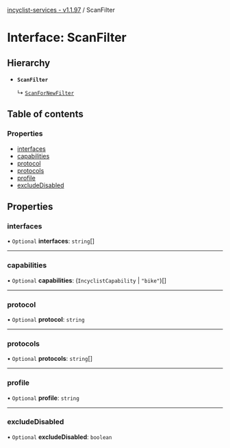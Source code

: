 [incyclist-services - v1.1.97](../README.md) / ScanFilter

# Interface: ScanFilter

## Hierarchy

- **`ScanFilter`**

  ↳ [`ScanForNewFilter`](ScanForNewFilter.md)

## Table of contents

### Properties

- [interfaces](ScanFilter.md#interfaces)
- [capabilities](ScanFilter.md#capabilities)
- [protocol](ScanFilter.md#protocol)
- [protocols](ScanFilter.md#protocols)
- [profile](ScanFilter.md#profile)
- [excludeDisabled](ScanFilter.md#excludedisabled)

## Properties

### interfaces

• `Optional` **interfaces**: `string`[]

___

### capabilities

• `Optional` **capabilities**: (`IncyclistCapability` \| ``"bike"``)[]

___

### protocol

• `Optional` **protocol**: `string`

___

### protocols

• `Optional` **protocols**: `string`[]

___

### profile

• `Optional` **profile**: `string`

___

### excludeDisabled

• `Optional` **excludeDisabled**: `boolean`
